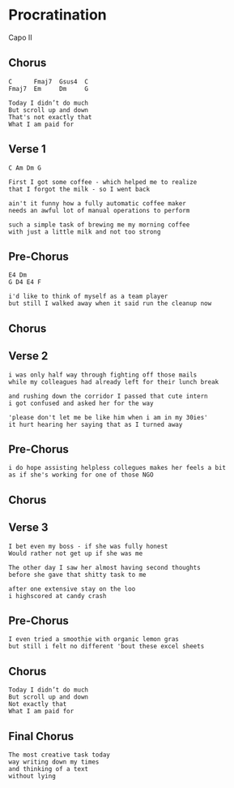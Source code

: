 # Procratination

Capo II

## Chorus

	C      Fmaj7  Gsus4  C
	Fmaj7  Em     Dm     G

	Today I didn’t do much
	But scroll up and down
	That's not exactly that
	What I am paid for

## Verse 1

	C Am Dm G

	First I got some coffee - which helped me to realize
	that I forgot the milk - so I went back

	ain't it funny how a fully automatic coffee maker
	needs an awful lot of manual operations to perform

	such a simple task of brewing me my morning coffee
	with just a little milk and not too strong

## Pre-Chorus

	E4 Dm
	G D4 E4 F

	i'd like to think of myself as a team player
	but still I walked away when it said run the cleanup now

## Chorus

## Verse 2

	i was only half way through fighting off those mails
	while my colleagues had already left for their lunch break

	and rushing down the corridor I passed that cute intern
	i got confused and asked her for the way

	'please don't let me be like him when i am in my 30ies'
	it hurt hearing her saying that as I turned away

## Pre-Chorus

	i do hope assisting helpless collegues makes her feels a bit
	as if she's working for one of those NGO

## Chorus

## Verse 3

	I bet even my boss - if she was fully honest
	Would rather not get up if she was me

	The other day I saw her almost having second thoughts
	before she gave that shitty task to me

	after one extensive stay on the loo
	i highscored at candy crash

## Pre-Chorus

	I even tried a smoothie with organic lemon gras
	but still i felt no different 'bout these excel sheets

## Chorus

	Today I didn’t do much
	But scroll up and down
	Not exactly that
	What I am paid for

## Final Chorus

	The most creative task today
	way writing down my times
	and thinking of a text
	without lying

